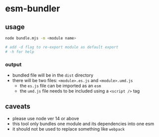 # esm-bundler

## usage

```zsh
node bundle.mjs -m <module name>

# add -d flag to re-export module as default export
# -h for help
```

### output

- bundled file will be in the `dist` directory
- there will be two files: `<module>.es.js` and `<module>.umd.js`
  - the `es.js` file can be imported as an `esm`
  - the `umd.js` file needs to be included using a `<script />` tag

## caveats

- please use node ver 14 or above
- this tool only bundles one module and its dependencies into one esm
- it should not be used to replace something like `webpack`
